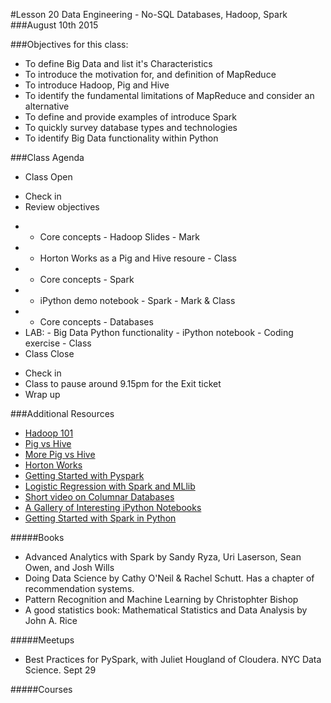 #Lesson 20 Data Engineering - No-SQL Databases, Hadoop, Spark
###August 10th 2015

###Objectives for this class:
 * To define Big Data and list it's Characteristics
 * To introduce the motivation for, and definition of MapReduce
 * To introduce Hadoop, Pig and Hive
 * To identify the fundamental limitations of MapReduce and consider an alternative
 * To define and provide examples of introduce Spark
 * To quickly survey database types and technologies
 * To identify Big Data functionality within Python
 
###Class Agenda
 - Class Open
  * Check in 
  * Review objectives
 - - Core concepts - Hadoop Slides - Mark
 - - Horton Works as a Pig and Hive resoure - Class
 - - Core concepts - Spark
 - - iPython demo notebook - Spark - Mark & Class
 - - Core concepts - Databases
 - LAB:  - Big Data Python functionality - iPython notebook - Coding exercise - Class
 - Class Close
  * Check in
  * Class to pause around 9.15pm for the Exit ticket
  * Wrap up
 

###Additional Resources
 * [Hadoop 101](http://www.plottingsuccess.com/hadoop-101-important-terms-explained-0314/)
 * [Pig vs Hive](https://developer.yahoo.com/blogs/hadoop/comparing-pig-latin-sql-constructing-data-processing-pipelines-444.html)
 * [More Pig vs Hive](http://www.hadoopwizard.com/when-to-use-pig-latin-versus-hive-sql/)
 * [Horton Works](http://hortonworks.com/?utm_source=google&utm_medium=cpc&utm_campaign=Hortonworks_-_Brand_-_Header&gclid=COKe4pXFl8cCFUeRHwodPPAIgA)
 * [Getting Started with Pyspark](http://www.mccarroll.net/blog/pyspark/)
 * [Logistic Regression with Spark and MLlib](http://optunity.readthedocs.org/en/latest/examples/python/spark/logistic.html)
 * [Short video on Columnar Databases](https://www.youtube.com/watch?v=8KGVFB3kVHQ)
 * [A Gallery of Interesting iPython Notebooks](https://github.com/ipython/ipython/wiki/A-gallery-of-interesting-IPython-Notebooks)
 * [Getting Started with Spark in Python](https://districtdatalabs.silvrback.com/getting-started-with-spark-in-python)

#####Books

* Advanced Analytics with Spark by Sandy Ryza, Uri Laserson, Sean Owen, and Josh Wills
* Doing Data Science by Cathy O'Neil & Rachel Schutt. Has a chapter of recommendation systems.
* Pattern Recognition and Machine Learning by Christophter Bishop
* A good statistics book: Mathematical Statistics and Data Analysis by John A. Rice

#####Meetups

 * Best Practices for PySpark, with Juliet Hougland of Cloudera. NYC Data Science. Sept 29

#####Courses
